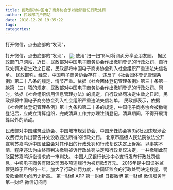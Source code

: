```yaml
---
title: 民政部对中国电子商务协会予以撤销登记行政处罚
author: 民政部门户网站
date: 2018-12-20 19:35:22
tags: 
categories: 
---
```

打开微信，点击底部的“发现”，
<!-- more -->
打开微信，点击底部的“发现”，
<img align="center" border="0" src="https://imgcdn.yicai.com/uppics/images/2018/12/066e228330518f7ee78888a05025a9a4.jpg" />
使用“扫一扫”即可将网页分享至朋友圈。
据民政部门户网站，近日，民政部对中国电子商务协会作出撤销登记的行政处罚，自行政处罚决定生效之日起，民政部将中国电子商务协会列入社会组织严重违法失信名单。
民政部称，经查，中国电子商务协会存在
，违反了《社会团体登记管理条例》第二十八条的规定，情节严重。依据《社会团体登记管理条例》第三十条第一款第（三）项的规定，民政部对中国电子商务协会作出撤销登记的行政处罚。同时，依据《社会组织信用信息管理办法》的规定，自行政处罚决定生效之日起，民政部将中国电子商务协会列入社会组织严重违法失信名单。
民政部表示，依据《社会团体登记管理条例》第十九条和第二十条的规定，中国电子商务协会被撤销登记后，应成立清算组织，完成清算工作并办理注销登记。清算期间，不得开展清算以外的活动。
 
 
民政部对中国建筑业协会、中国城市规划协会、中国烹饪协会等3家社团违规涉企收费行为作出警告并处没收违法所得的行政处罚。
北京市高级人民法院依法公开宣判苏嘉鸿诉中国证监会对其作出的行政处罚和行政复议决定上诉案，以事实不清、程序违法为由终审判决撤销被诉行政处罚决定和行政复议决定，一并撤销此前驳回苏嘉鸿诉讼请求的一审判决。
中国人民银行长沙中心支行发布行政处罚信息，中移电子商务有限公司因多项违规行为被罚款5万元。
2016年是中国证券监管更趋于严格的一年，加大了行政处罚力度，中国证监会的行政处罚决定数量、罚没款金额均创历史新高。
第一财经
APP
第一财经
日报微博
第一财经
微信服务号
第一财经
微信订阅号

